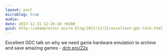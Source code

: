 ```yaml
---
layout: post
microblog: true
audio: 
date: 2017-12-31 12:26:16 +0100
guid: http://adamprocter.micro.blog/2017/12/31/excellent-gdc-talk.html
---
```

Excellent GDC talk on why we need game hardware emulation to archive and save amazing games - [dctr.pro/22x](http://dctr.pro/22x)
